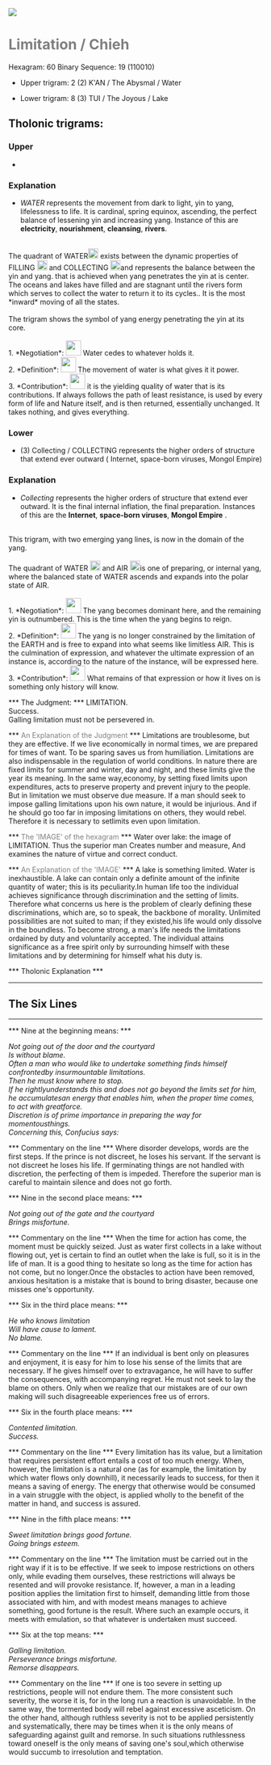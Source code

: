 

![](/assets/hexagram60.png)

# <span style="color:gray">Limitation /  Chieh </span>
Hexagram: 60
Binary Sequence: 19 (110010)

* Upper trigram: 2 (2) K'AN / The Abysmal / Water

* Lower trigram: 8 (3) TUI / The Joyous / Lake

## <span style="brown:gray">Tholonic trigrams: </span>

### <span style="brown:gray">Upper </span>

* 

### <span style="brown:gray">Explanation</span>

* *WATER* represents the movement from dark to light, yin to yang, lifelessness to life.  It is cardinal, spring equinox, ascending, the perfect balance of lessening yin and increasing yang. Instance of this are **electricity**, **nourishment**, **cleansing**, **rivers**.<br/>
<br/>
The quadrant of WATER<img src="../Images/bc/trigram-b02.png" style="width:20px"/> exists between the dynamic properties of FILLING <img src="../Images/bc/trigram-b01.png" style="width:20px"/> and COLLECTING <img src="../Images/bc/trigram-b03.png" style="width:20px"/>and represents the balance between the yin and yang. that is achieved when yang penetrates the yin at is center. The oceans and lakes have filled and are stagnant until the rivers form which serves to collect the water to return it to its cycles..  It is the most *inward* moving of all the states.<br/>
<br/>
The trigram shows the symbol of yang energy penetrating the yin at its core. <br/>
<br/>
1. *Negotiation*: <img src="../Images/bc/yin.png" style="width:30px"/> Water cedes to whatever holds it.<br/>
2. *Definition*: <img src="../Images/bc/yang.png" style="width:30px"/> The movement of water is what gives it it power.<br/>
3. *Contribution*: <img src="../Images/bc/yin.png" style="width:30px"/> it is the yielding quality of water that is its contributions. If always follows the path of least resistance, is used by every form of life and Nature itself, and is then returned, essentially unchanged. It takes nothing, and gives everything.

### <span style="brown:gray">Lower </span>

* (3) Collecting / COLLECTING represents the higher orders of structure that extend ever outward ( Internet, space-born viruses, Mongol Empire)

### <span style="brown:gray">Explanation</span>

* *Collecting* represents the higher orders of structure that extend ever outward. It is the final internal inflation, the final preparation.  Instances of this are the **Internet**, **space-born viruses**, **Mongol Empire** .<br/>
<br/>
This trigram, with two emerging yang lines, is now in the domain of the yang.<br/>
<br/>
The quadrant of WATER <img src="../Images/bc/trigram-b01.png" style="width:20px"/> and AIR <img src="../Images/bc/trigram-b07.png" style="width:20px"/>is one of preparing, or internal yang, where the balanced state of WATER ascends and expands into the polar state of AIR.<br/>
<br/>
1. *Negotiation*: <img src="../Images/bc/yang.png" style="width:30px"/> The yang becomes dominant here, and the remaining yin is outnumbered. This is the time when the yang begins to reign.<br/>
2. *Definition*: <img src="../Images/bc/yang.png" style="width:30px"/> The yang is no longer constrained by the limitation of the EARTH and is free to expand into what seems like limitless AIR.  This is the culmination of expression, and whatever the ultimate expression of an instance is, according to the nature of the instance, will be expressed here. <br/>
3. *Contribution*: <img src="../Images/bc/yin.png" style="width:30px"/> What remains of that expression or how it lives on is something only history will know.



*** The Judgment: ***
LIMITATION.<br/>
Success.<br/>
Galling limitation must not be persevered in.


*** <span style="color:gray">An Explanation of the Judgment</span> ***
Limitations are troublesome, but they are effective. If we live economically in normal times, we are prepared for times of want. To be sparing saves us from humiliation. Limitations are also indispensable in the regulation of world conditions. In nature there are fixed limits for summer and winter, day and night, and these limits give the year its meaning. In the same way,economy, by setting fixed limits upon expenditures, acts to preserve property and prevent injury to the people. But in limitation we must observe due measure. If a man should seek to impose galling limitations upon his own nature, it would be injurious. And if he should go too far in imposing limitations on others, they would rebel. Therefore it is necessary to setlimits even upon limitation.

*** <span style="color:gray">The 'IMAGE' of the hexagram</span> ***
Water over lake: the image of LIMITATION. Thus the superior man Creates number and measure, And examines the nature of virtue and correct conduct.

*** <span style="color:gray">An Explanation of the 'IMAGE'</span> ***
A lake is something limited. Water is inexhaustible. A lake can contain only a definite amount of the infinite quantity of water; this is its peculiarity.In human life too the individual achieves significance through discrimination and the setting of limits. Therefore what concerns us here is the problem of clearly defining these discriminations, which are, so to speak, the backbone of morality. Unlimited possibilities are not suited to man; if they existed,his life would only dissolve in the boundless. To become strong, a man's life needs the limitations ordained by duty and voluntarily accepted. The individual attains significance as a free spirit only by surrounding himself with these limitations and by determining for himself what his duty is.

*** <span style="brown:gray">Tholonic Explanation </span> ***





---
## The Six Lines ##
---
*** Nine at the beginning means: ***

_Not going out of the door and the courtyard<br/>
Is without blame.<br/>
Often a man who would like to undertake something finds himself confrontedby insurmountable limitations.<br/>
Then he must know where to stop.<br/>
If he rightlyunderstands this and does not go beyond the limits set for him, he accumulatesan energy that enables him, when the proper time comes, to act with greatforce.<br/>
Discretion is of prime importance in preparing the way for momentousthings.<br/>
Concerning this, Confucius says:_

*** Commentary on the line ***
Where disorder develops, words are the first steps. If the prince is not discreet, he loses his servant. If the servant is not discreet he loses his life. If germinating things are not handled with discretion, the perfecting of them is impeded. Therefore the superior man is careful to maintain silence and does not go forth.

*** Nine in the second place means: ***

_Not going out of the gate and the courtyard<br/>
Brings misfortune._

*** Commentary on the line ***
When the time for action has come, the moment must be quickly seized. Just as water first collects in a lake without flowing out, yet is certain to find an outlet when the lake is full, so it is in the life of man. It is a good thing to hesitate so long as the time for action has not come, but no longer.Once the obstacles to action have been removed, anxious hesitation is a mistake that is bound to bring disaster, because one misses one's opportunity.

*** Six in the third place means: ***

_He who knows limitation<br/>
Will have cause to lament.<br/>
No blame._

*** Commentary on the line ***
If an individual is bent only on pleasures and enjoyment, it is easy for him to lose his sense of the limits that are necessary. If he gives himself over to extravagance, he will have to suffer the consequences, with accompanying regret. He must not seek to lay the blame on others. Only when we realize that our mistakes are of our own making will such disagreeable experiences free us of errors.

*** Six in the fourth place means: ***

_Contented limitation.<br/>
Success._

*** Commentary on the line ***
Every limitation has its value, but a limitation that requires persistent effort entails a cost of too much energy. When, however, the limitation is a natural one (as for example, the limitation by which water flows only downhill), it necessarily leads to success, for then it means a saving of energy. The energy that otherwise would be consumed in a vain struggle with the object, is applied wholly to the benefit of the matter in hand, and success is assured.

*** Nine in the fifth place means: ***

_Sweet limitation brings good fortune.<br/>
Going brings esteem._

*** Commentary on the line ***
The limitation must be carried out in the right way if it is to be effective. If we seek to impose restrictions on others only, while evading them ourselves, these restrictions will always be resented and will provoke resistance. If, however, a man in a leading position applies the limitation first to himself, demanding little from those associated with him, and with modest means manages to achieve something, good fortune is the result. Where such an example occurs, it meets with emulation, so that whatever is undertaken must succeed.

*** Six at the top means: ***

_Galling limitation.<br/>
Perseverance brings misfortune.<br/>
Remorse disappears._

*** Commentary on the line ***
If one is too severe in setting up restrictions, people will not endure them. The more consistent such severity, the worse it is, for in the long run a reaction is unavoidable. In the same way, the tormented body will rebel against excessive asceticism. On the other hand, although ruthless severity is not to be applied persistently and systematically, there may be times when it is the only means of safeguarding against guilt and remorse. In such situations ruthlessness toward oneself is the only means of saving one's soul,which otherwise would succumb to irresolution and temptation.

